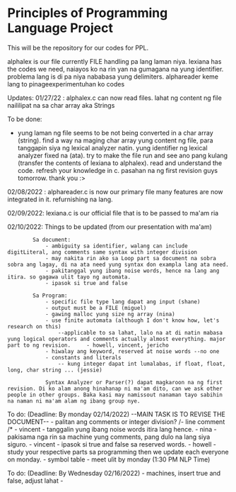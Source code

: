 # Principles of Programming Language Project

This will be the repository for our codes for PPL.

alphalex is our file currently FILE handling pa lang laman niya.
lexiana has the codes we need, naiayos ko na rin yan na gumagana na yung identifier. problema lang is di pa niya nababasa yung delimiters.
alphareader keme lang to pinageexperimentuhan ko codes

Updates:
01/27/22 : alphalex.c can now read files. lahat ng content ng file naililipat na sa char array aka Strings

To be done:
- yung laman ng file seems to be not being converted in a char array (string). find a way na maging char array yung content ng file, para tanggapin siya ng lexical analyzer natin. yung identifier ng lexical analyzer fixed na (ata). try to make the file run and see ano pang kulang (transfer the contents of lexiana to alphalex). read and understand the code. refresh your knowledge in c. pasahan na ng first revision guys tomorrow. thank you :>

02/08/2022 : alphareader.c is now our primary file many features are now integrated in it. refurnishing na lang.

02/09/2022: lexiana.c is our official file that is to be passed to ma'am ria

02/10/2022: Things to be updated (from our presentation with ma'am)

            Sa document:
                - ambiguity sa identifier, walang can include digitLiteral, ang comments same syntax with integer division
                - may nakita rin ako sa Loop part sa document na sobra sobra ang lagay, di na ata need yung syntax don exampla lang ata need.
                - pakitanggal yung ibang noise words, hence na lang ang itira. so gagawa ulit tayo ng automata.
                - ipasok si true and false

            Sa Program:
                - specific file type lang dapat ang input (shane)
                - output must be a FILE (miguel)
                - gawing malloc yung size ng array (nina)
                - use finite automata (although I don't know how, let's research on this)
                    --applicable to sa lahat, lalo na at di natin mabasa yung logical operators and comments actually almost everything. major part to ng revision.     - howell, vincent, jericho
                - hiwalay ang keyword, reserved at noise words --no one
                - constants and literals
                    -- kung integer dapat int lumalabas, if float, float, long, char string ... (jessie)
                
                Syntax Analyzer or Parser(?) dapat magkaroon na ng first revision. Di ko alam anong hinahanap ni ma'am dito, can we ask other people in other groups. Baka kasi may namissout nanaman tayo sabihin na naman ni ma'am alam ng ibang group nye.

To do: (Deadline: By monday 02/14/2022)         --MAIN TASK IS TO REVISE THE DOCUMENT--
    - palitan ang comments or integer division? /- line comment /*                      - vincent
    - tanggalin yung ibang noise words itira lang hence.                                - nina
    - pakisama nga rin sa machine yung comments, pang dulo na lang siya siguro.         - vincent
    - ipasok si true and false sa reserved words.                                       - howell
    - study your respective parts sa programming then we update each everyone on monday.
    - symbol table
    - meet ulit by monday (1:30 PM NLP Time)


To do: (Deadline: By Wednesday 02/16/2022)
    - machines, insert true and false, adjust lahat
    - 
